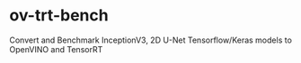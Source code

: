 # ov-trt-bench
Convert and Benchmark InceptionV3, 2D U-Net Tensorflow/Keras models to OpenVINO and TensorRT
